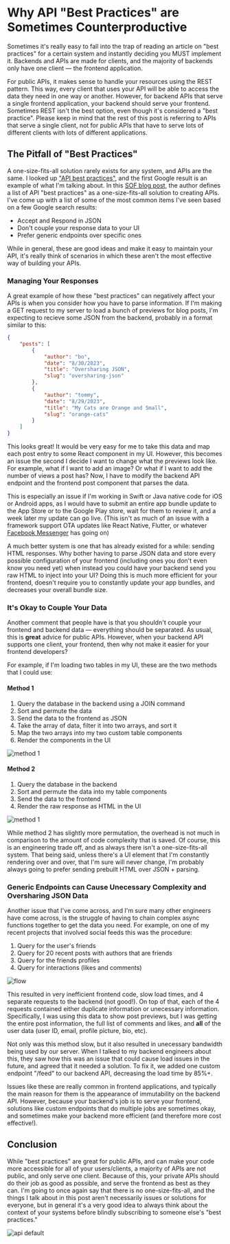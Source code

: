 # Why API "Best Practices" are Sometimes Counterproductive

Sometimes it's really easy to fall into the trap of reading an article on "best practices" for a certain system and instantly deciding you MUST implement it. Backends and APIs are made for clients, and the majority of backends only have one client — the frontend application.

For public APIs, it makes sense to handle your resources using the REST pattern. This way, every client that uses your API will be able to access the data they need in one way or another. However, for backend APIs that serve a single frontend application, your backend should serve your frontend. Sometimes REST isn't the best option, even though it's considered a "best practice". Please keep in mind that the rest of this post is referring to APIs that serve a single client, not for public APIs that have to serve lots of different clients with lots of different applications.

## The Pitfall of "Best Practices"

A one-size-fits-all solution rarely exists for any system, and APIs are the same. I looked up ["API best practices"](https://stackoverflow.blog/2020/03/02/best-practices-for-rest-api-design/), and the first Google result is an example of what I'm talking about. In this [SOF blog post](https://stackoverflow.blog/2020/03/02/best-practices-for-rest-api-design/), the author defines a list of API "best practices" as a one-size-fits-all solution to creating APIs. I've come up with a list of some of the most common items I've seen based on a few Google search results:

- Accept and Respond in JSON
- Don't couple your response data to your UI
- Prefer generic endpoints over specific ones

While in general, these are good ideas and make it easy to maintain your API, it's really think of scenarios in which these aren't the most effective way of building your APIs.

### Managing Your Responses

A great example of how these "best practices" can negatively affect your APIs is when you consider how you have to parse information. If I'm making a GET request to my server to load a bunch of previews for blog posts, I'm expecting to recieve some JSON from the backend, probably in a format similar to this:

```json
{
    "posts": [
        {
            "author": "bo",
            "date": "8/30/2023",
            "title": "Oversharing JSON",
            "slug": "oversharing-json"
        },
        {
            "author": "tommy",
            "date": "8/29/2023",
            "title": "My Cats are Orange and Small",
            "slug": "orange-cats"
        }
    ]
}
```

This looks great! It would be very easy for me to take this data and map each post entry to some React component in my UI. However, this becomes an issue the second I decide I want to change what the previews look like. For example, what if I want to add an image? Or what if I want to add the number of views a post has? Now, I have to modify the backend API endpoint and the frontend post component that parses the data.

This is especially an issue if I'm working in Swift or Java native code for iOS or Android apps, as I would have to submit an entire app bundle update to the App Store or to the Google Play store, wait for them to review it, and a week later my update can go live. (This isn't as much of an issue with a framework support OTA updates like React Native, Flutter, or whatever [Facebook Messenger](https://engineering.fb.com/2023/02/06/ios/facebook-ios-app-architecture/) has going on)

A much better system is one that has already existed for a while: sending HTML responses. Why bother having to parse JSON data and store every possible configuration of your frontend (including ones you don't even know you need yet) when instead you could have your backend send you raw HTML to inject into your UI? Doing this is much more efficient for your frontend, doesn't require you to constantly update your app bundles, and decreases your overall bundle size.

### It's Okay to Couple Your Data

Another comment that people have is that you shouldn't couple your frontend and backend data — everything should be separated. As usual, this is __great__ advice for public APIs. However, when your backend API supports one client, your frontend, then why not make it easier for your frontend developers?

For example, if I'm loading two tables in my UI, these are the two methods that I could use:

#### Method 1

1. Query the database in the backend using a JOIN command
2. Sort and permute the data
3. Send the data to the frontend as JSON
4. Take the array of data, filter it into two arrays, and sort it
5. Map the two arrays into my two custom table components
6. Render the components in the UI

![method 1](/blog/apiBestPractices/method-1.png)

#### Method 2

1. Query the database in the backend
2. Sort and permute the data into my table components
3. Send the data to the frontend
4. Render the raw response as HTML in the UI

![method 1](/blog/apiBestPractices/method-2.png)

While method 2 has slightly more permutation, the overhead is not much in comparison to the amount of code complexity that is saved. Of course, this is an engineering trade off, and as always there isn't a one-size-fits-all system. That being said, unless there's a UI element that I'm constantly rendering over and over, that I'm sure will never change, I'm probably always going to prefer sending prebuilt HTML over JSON + parsing.

### Generic Endpoints can Cause Unecessary Complexity and Oversharing JSON Data

Another issue that I've come across, and I'm sure many other engineers have come across, is the struggle of having to chain complex async functions together to get the data you need. For example, on one of my recent projects that involved social feeds this was the procedure:

1. Query for the user's friends
2. Query for 20 recent posts with authors that are friends
3. Query for the friends profiles
4. Query for interactions (likes and comments)

![flow](/blog/apiBestPractices/flow.png)

This resulted in very inefficient frontend code, slow load times, and 4 separate requests to the backend (not good!). On top of that, each of the 4 requests contained either duplicate information or unecessary information. Specifically, I was using this data to show post previews, but I was getting the entire post information, the full list of comments and likes, and __all__ of the user data (user ID, email, profile picture, bio, etc).

Not only was this method slow, but it also resulted in unecessary bandwidth being used by our server. When I talked to my backend engineers about this, they saw how this was an issue that could cause load issues in the future, and agreed that it needed a solution. To fix it, we added one custom endpoint "/feed" to our backend API, decreasing the load time by 85%+.

Issues like these are really common in frontend applications, and typically the main reason for them is the appearance of immutability on the backend API. However, because your backend's job is to serve your frontend, solutions like custom endpoints that do multiple jobs are sometimes okay, and sometimes make your backend more efficient (and therefore more cost effective!).

## Conclusion

While "best practices" are great for public APIs, and can make your code more accessible for all of your users/clients, a majority of APIs are not public, and only serve one client. Because of this, your private APIs should do their job as good as possible, and serve the frontend as best as they can. I'm going to once again say that there is no one-size-fits-all, and the things I talk about in this post aren't necessarily issues or solutions for everyone, but in general it's a very good idea to always think about the context of your systems before blindly subscribing to someone else's "best practices."

![api default](/blog/apiBestPractices/api-default.png)
